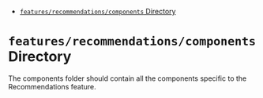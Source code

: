 <!-- START doctoc generated TOC please keep comment here to allow auto update -->
<!-- DON'T EDIT THIS SECTION, INSTEAD RE-RUN doctoc TO UPDATE -->

- [`features/recommendations/components` Directory](#featuresrecommendationscomponents-directory)

<!-- END doctoc generated TOC please keep comment here to allow auto update -->

# `features/recommendations/components` Directory

The components folder should contain all the components specific to the Recommendations feature.
